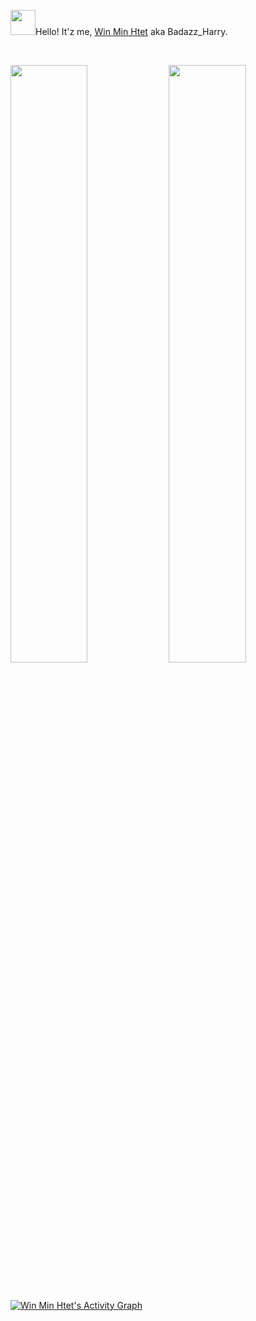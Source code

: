 <img src = "https://github.githubassets.com/assets/mona-loading-dark-7701a7b97370.gif" width="40"></img>Hello! It'z me, [Win Min Htet](https://www.facebook.com/winminhtetz) aka Badazz_Harry.

<br/>
<p align="left">
  <img width="49.5%" src="https://github-readme-stats.vercel.app/api?username=winminhtetz&show_icons=true&theme=cobalt&hide_border=true" />
  <img height="49.5%" src="https://github-readme-stats.vercel.app/api/top-langs/?username=winminhtetz&layout=compact&langs_count=7&theme=cobalt"/>
<!--     <img width="49.5%" src="https://github-readme-streak-stats.herokuapp.com/?user=winminhtetz&theme=gruvbox&hide_border=true" /> -->
</p>
<br>

[![Win Min Htet's Activity Graph](https://github-readme-activity-graph.vercel.app/graph?username=winminhtetz&theme=cobalt)](https://github.com/winminhtetz)
<!---
winminhtetz/winminhtetz is a ✨ special ✨ repository because its `README.md` (this file) appears on your GitHub profile.
You can click the Preview link to take a look at your changes.
--->
